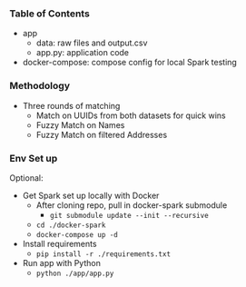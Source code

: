 ### Table of Contents
- app
    - data: raw files and output.csv
    - app.py: application code
- docker-compose: compose config for local Spark testing

### Methodology
- Three rounds of matching
    - Match on UUIDs from both datasets for quick wins
    - Fuzzy Match on Names
    - Fuzzy Match on filtered Addresses

### Env Set up
Optional:
  - Get Spark set up locally with Docker
    - After cloning repo, pull in docker-spark submodule
      - `git submodule update --init --recursive`
    - `cd ./docker-spark`
    - `docker-compose up -d`
- Install requirements
  - `pip install -r ./requirements.txt`
- Run app with Python
  - `python ./app/app.py`